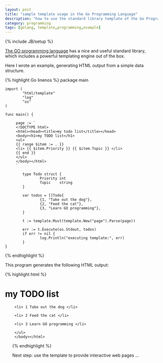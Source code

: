 ```yaml
---
layout: post
title: "sample template usage in the Go Programming Language"
description: "how to use the standard library template of the Go Programming Language"
category: programming
tags: [golang, template,programming,example]
---
```

{% include JB/setup %}


[The GO programming language](https://golang.org/) has a nice and useful standard library, which includes a powerful templating engine out of the box.

Here I wrote an example, generating HTML output from a simple data structure.

{% highlight Go linenos %}
    package main

    import (
            "html/template"
            "log"
            "os"
    )

    func main() {
    
         page := `
         <!DOCTYPE html>
         <html><head><title>my todo list</title></head>
         <body><h1>my TODO list</h1>
         <ul>
         {{ range $item := . }}
         <li> {{ $item.Priority }} {{ $item.Topic }} </li>
         {{ end }}
         </ul>
         </body></html>
         `

            type Todo struct {
                    Priority int
                    Topic    string
            }

            var todos = []Todo{
                    {1, "Take out the dog"},
                    {2, "Feed the cat"},
                    {3, "Learn GO programming"},
            }

            t := template.Must(template.New("page").Parse(page))
    
            err := t.Execute(os.Stdout, todos)
            if err != nil {
                    log.Println("executing template:", err)
            }
    }
{% endhighlight %}


This program generates the following HTML output:

{% highlight html %}
     <!DOCTYPE html>
     <html><head><title>my todo list</title></head>
     <body><h1>my TODO list</h1>
     <ul>

     <li> 1 Take out the dog </li>

     <li> 2 Feed the cat </li>

     <li> 3 Learn GO programming </li>

     </ul>
     </body></html>
{% endhighlight %}

Next step: use the template to provide interactive web pages ...



